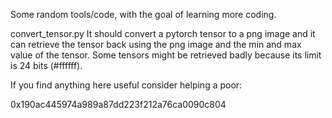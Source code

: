 
Some random tools/code, with the goal of learning more coding.


convert_tensor.py
It should convert a pytorch tensor to a png image and it can retrieve the tensor back using the png image and the min and max value of the tensor. Some tensors might be retrieved badly because its limit is 24 bits (#ffffff).






If you find anything here useful consider helping a poor:

0x190ac445974a989a87dd223f212a76ca0090c804

